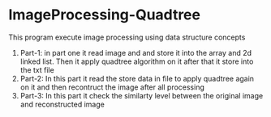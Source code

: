 # ImageProcessing-Quadtree
This program execute image processing using data structure concepts

1) Part-1: in part one it read image and and store it into the array and 2d linked list. Then it apply quadtree algorithm on it after that it store into the txt file
2) Part-2: In this part it read the store data in file to apply quadtree again on it and then recontruct the image after all processing
3) Part-3: In this part it check the similarty level between the original image and reconstructed image
